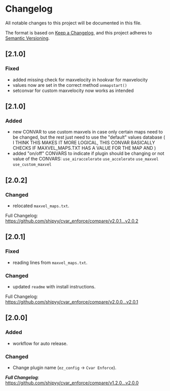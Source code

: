 # Changelog
All notable changes to this project will be documented in this file.

The format is based on [Keep a Changelog](https://keepachangelog.com/en/1.0.0/),
and this project adheres to [Semantic Versioning](https://semver.org/spec/v2.0.0.html).

## [2.1.0]

### Fixed

- added missing check for  maxvelocity in hookvar for maxvelocity
- values now are set in the correct method `onmapstart()`
- setconvar for custom maxvelocity now works as intended

## [2.1.0]

### Added

- new CONVAR to use custom maxvels in case only certain maps need to be changed, but the rest just need to use the "default" values database ( I THINK THIS MAKES IT MORE LOGICAL, THIS CONVAR BASICALLY CHECKS IF MAXVEL_MAPS.TXT HAS A VALUE FOR THE MAP AND )
- added "on/off" CONVARS to indicate if plugin should be changing or not value of the CONVARS:
    `use_airaccelerate`
    `use_accelerate`
    `use_maxvel`
    `use_custom_maxvel`

## [2.0.2]

### Changed

- relocated `maxvel_maps.txt`.

Full Changelog: https://github.com/shipyy/cvar_enforce/compare/v2.0.1...v2.0.2

## [2.0.1]

### Fixed

- reading lines from `maxvel_maps.txt`.

### Changed

- updated `readme` with install instructions.

Full Changelog: https://github.com/shipyy/cvar_enforce/compare/v2.0.0...v2.0.1

## [2.0.0]

### Added

- workflow for auto release.

### Changed

- Change plugin name (`ez_config` -> `Cvar Enforce`).

***Full Changelog***: https://github.com/shipyy/cvar_enforce/compare/v1.2.0...v2.0.0
